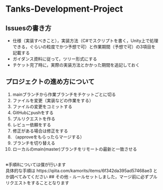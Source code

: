 # Tanks-Development-Project
## Issuesの書き方
- 仕様（実装すべきこと），実装方法（C#でスクリプトを書く，Unity上で処理できる，ぐらいの粒度でかつ予想で可）と作業期間（予想で可）の3項目を記載する
- ガイダンス資料に従って，ツリー形式にする
- チケット完了時に，実際の実装方法とかかった期間を追記しておく
## プロジェクトの進め方について
1. mainブランチから作業ブランチをチケットごとに切る
2. ファイルを変更（実装などの作業をする）
3. ファイルの変更をコミットする
4. GitHubにpushをする
5. プルリクエストを作る
6. レビュー依頼をする
7. 修正がある場合は修正をする
8. （approveをもらったらマージする）
9. ブランチを切り替える
10. ローカルのmain(master)ブランチをリモートの最新と一致させる
<br>
※手順8については僕が行います<br>
具体的な手順は https://qiita.com/kamorits/items/6f342da395ad57468ae3 とか調べてみてください
## その他
- ルールセットしました，マージ前に必ずプルリクエストをすることとなります
